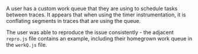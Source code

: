 A user has a custom work queue that they are using to schedule tasks between traces.
It appears that when using the timer instrumentation, it is conflating segments in
traces that are using the queue.

The user was able to reproduce the issue consistently - the adjacent `repro.js` file
contains an example, including their homegrown work queue in the `werkQ.js` file.

